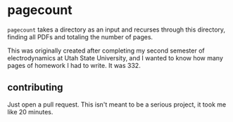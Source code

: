 # pagecount

`pagecount` takes a directory as an input and recurses through this directory,
finding all PDFs and totaling the number of pages.

This was originally created after completing my second semester of 
electrodynamics at Utah State University, and I wanted to know how many pages
of homework I had to write. It was 332.

## contributing

Just open a pull request. This isn't meant to be a serious project, it took me
like 20 minutes.
